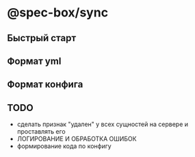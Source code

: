# @spec-box/sync

## Быстрый старт

## Формат yml

## Формат конфига

## TODO

- сделать признак "удален" у всех сущностей на сервере и проставлять его
- ЛОГИРОВАНИЕ И ОБРАБОТКА ОШИБОК
- формирование кода по конфигу
